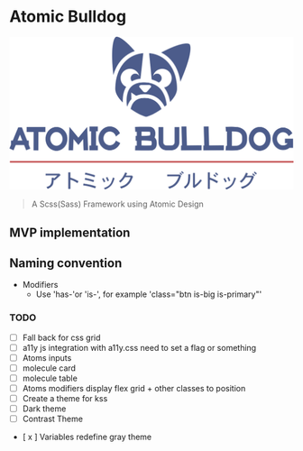 # Atomic Bulldog

![logo](/static/img/atomic-bulldog-logo.svg)

> A Scss(Sass) Framework using Atomic Design

## MVP implementation

## Naming convention

* Modifiers
  * Use 'has-'or 'is-', for example 'class="btn is-big is-primary"'

### TODO

* [ ] Fall back for css grid
* [ ] a11y js integration with a11y.css need to set a flag or something
* [ ] Atoms inputs
* [ ] molecule card
* [ ] molecule table
* [ ] Atoms modifiers display flex grid + other classes to position 
* [ ] Create a theme for kss
* [ ] Dark theme
* [ ] Contrast Theme
* [ x ] Variables redefine gray theme


